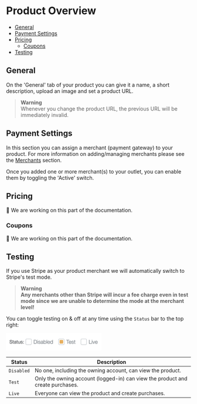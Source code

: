 # Product Overview

- [General](#product-general)
- [Payment Settings](#product-payment-settings)
- [Pricing](#product-pricing)
  - [Coupons](#product-coupons)
- [Testing](#product-testing)

<a name="product-general"></a>

## General

On the 'General' tab of your product you can give it a name, a short description, upload an image and set a product URL.

> **Warning**  
> Whenever you change the product URL, the previous URL will be immediately invalid.

<a name="product-payment-settings"></a>

## Payment Settings

In this section you can assign a merchant (payment gateway) to your product.
For more information on adding/managing merchants please see the [Merchants](/docs/{{version}}/merchants) section.

Once you added one or more merchant(s) to your outlet, you can enable them by toggling the 'Active' switch.

<a name="product-pricing"></a>

## Pricing

🚧 We are working on this part of the documentation.

<a name="product-coupons"></a>

### Coupons

🚧 We are working on this part of the documentation.

<a name="product-testing"></a>

## Testing

If you use Stripe as your product merchant we will automatically switch to Stripe's test mode.

> **Warning**  
> **Any merchants other than Stripe will incur a fee charge even in test mode since we are unable to determine the mode at the merchant level!**

You can toggle testing on & off at any time using the `Status` bar to the top right:

<img class="my-4" width="261" height="48" src="https://raw.githubusercontent.com/nexusmerchants/docs-orderforms/2.x/assets/images/status-switch.png?raw=true" alt="Status Switch" />

| Status     | Description                                                                    |
|------------|--------------------------------------------------------------------------------|
| `Disabled` | No one, including the owning account, can view the product.                    |
| `Test`     | Only the owning account (logged-in) can view the product and create purchases. |
| `Live`     | Everyone can view the product and create purchases.                            |
